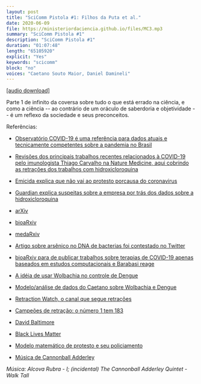 ```yaml
---
layout: post
title: "SciComm Pistola #1: Filhos da Puta et al."
date: 2020-06-09
file: https://ministeriordaciencia.github.io/files/MC3.mp3
summary: "SciComm Pistola #1"
description: "SciComm Pistola #1"
duration: "01:07:48"
length: "65105920"
explicit: "Yes"
keywords: "scicomm"
block: "no"
voices: "Caetano Souto Maior, Daniel Damineli"
---
```



[[audio download]](https://ministeriodaciencia.github.io/files/MC3.mp3)

Parte 1 de infinito da coversa sobre tudo o que está errado na ciência, e como a ciência -- ao contrário de um oráculo de saberdoria e objetividade -- é um reflexo da sociedade e seus preconceitos.

<!-- Notas e referências: https://ministeriodaciencia.github.io/posts/2020-06-09-SciCommPistola1.html -->


Referências:


- [Observatório COVID-19 é uma referência para dados atuais e tecnicamente competentes sobre a pandemia no Brasil](https://covid19br.github.io/)

- [Revisões dos principais trabalhos recentes relacionados à COVID-19 pelo imunologista Thiago Carvalho na Nature Medicine, aqui cobrindo as retrações dos trabalhos com hidroxicloroquina](https://www.nature.com/articles/d41591-020-00023-z)

- [Emicida explica que não vai ao protesto porcausa do coronavirus](https://twitter.com/emicida/status/1269026314167767042?s=20)

- [Guardian explica suspeitas sobre a empresa por trás dos dados sobre a hidroxicloroquina](https://www.theguardian.com/world/2020/jun/03/covid-19-surgisphere-who-world-health-organization-hydroxychloroquine)

- [arXiv](https://arxiv.org/)

- [bioaRxiv](https://www.biorxiv.org/)

- [medaRxiv](https://www.medrxiv.org/)

- [Artigo sobre arsênico no DNA de bacterias foi contestado no Twitter](https://www.theatlantic.com/technology/archive/2012/07/the-case-study-of-arsenic-life-how-the-internet-can-make-science-better/259581/)

- [bioaRxiv para de publicar trabalhos sobre terapias de COVID-19 apenas baseados em estudos computacionais e Barabasi reage](https://twitter.com/barabasi/status/1250500820178780166?s=19)

- [A idéia de usar Wolbachia no controle de Dengue](https://portal.fiocruz.br/noticia/aedes-aegypti-metodo-wolbachia-para-o-combate-ao-mosquito-chega-em-sua-etapa-final)

- [Modelo/análise de dados do Caetano sobre Wolbachia e Dengue](https://journals.plos.org/plosntds/article?id=10.1371/journal.pntd.0006339)

- [Retraction Watch, o canal que segue retrações](https://retractionwatch.com/)

- [Campeões de retração: o número 1 tem 183](https://retractionwatch.com/the-retraction-watch-leaderboard/)

- [David Baltimore](https://bioethics.miami.edu/education/timelines-project/the-baltimore-case/index.html)

- [Black Lives Matter](https://www.uol.com.br/universa/noticias/redacao/2020/06/03/black-lives-matter-conheca-o-movimento-fundado-por-tres-mulheres.htm)

- [Modelo matemático de protesto e seu policiamento](https://www.nature.com/articles/srep01303)

- [Música de Cannonball Adderley](http://somethingelsereviews.com/2008/09/27/one-track-mind-julian-cannonball-adderley-walk-tall-1969/)

_Música: Alcova Rubra - I; (incidental) The Cannonball Adderley Quintet - Walk Tall_
